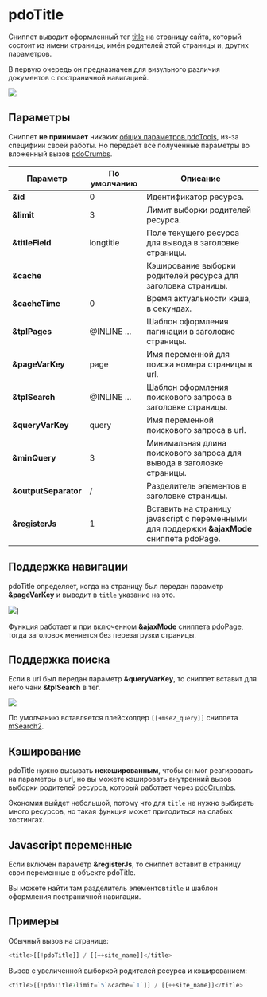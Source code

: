 # pdoTitle

Сниппет выводит оформленный тег [title][0] на страницу сайта, который состоит из имени страницы, имён родителей этой страницы и, других параметров.

В первую очередь он предназначен для визульного различия документов с постраничной навигацией.

[![](https://file.modx.pro/files/5/7/d/57d52e8252998a06aa312fb6809e8fe6s.jpg)](https://file.modx.pro/files/5/7/d/57d52e8252998a06aa312fb6809e8fe6.png)

## Параметры

Сниппет **не принимает** никаких [общих параметров pdoTools][3], из-за специфики своей работы.
Но передаёт все полученные параметры во вложенный вызов [pdoCrumbs][2].

 | Параметр             | По умолчанию | Описание                                                                                    |
 | -------------------- | ------------ | ------------------------------------------------------------------------------------------- |
 | **&id**              | 0            | Идентификатор ресурса.                                                                      |
 | **&limit**           | 3            | Лимит выборки родителей ресурса.                                                            |
 | **&titleField**      | longtitle    | Поле текущего ресурса для вывода в заголовке страницы.                                      |
 | **&cache**           |              | Кэширование выборки родителей ресурса для заголовка страницы.                               |
 | **&cacheTime**       | 0            | Время актуальности кэша, в секундах.                                                        |
 | **&tplPages**        | @INLINE ...  | Шаблон оформления пагинации в заголовке страницы.                                           |
 | **&pageVarKey**      | page         | Имя переменной для поиска номера страницы в url.                                            |
 | **&tplSearch**       | @INLINE ...  | Шаблон оформления поискового запроса в заголовке страницы.                                  |
 | **&queryVarKey**     | query        | Имя переменной поискового запроса в url.                                                    |
 | **&minQuery**        | 3            | Минимальная длина поискового запроса для вывода в заголовке страницы.                       |
 | **&outputSeparator** | /            | Разделитель элементов в заголовке страницы.                                                 |
 | **&registerJs**      | 1            | Вставить на страницу javascript с переменными для поддержки **&ajaxMode** сниппета pdoPage. |

## Поддержка навигации

pdoTitle определяет, когда на страницу был передан параметр **&pageVarKey** и выводит в `title` указание на это.

![](https://file.modx.pro/files/b/c/c/bcc933780544f16050d9fefd8bdd8c0a.png)]

Функция работает и при включенном **&ajaxMode** сниппета pdoPage, тогда заголовок меняется без перезагрузки страницы.

## Поддержка поиска

Если в url был передан параметр **&queryVarKey**, то сниппет вставит для него чанк **&tplSearch** в тег.

![](https://file.modx.pro/files/3/6/4/3649234d5f4e88426cc5ed528e713405.png)

По умолчанию вставляется плейсхолдер `[[+mse2_query]]` сниппета [mSearch2][1].

## Кэширование

pdoTitle нужно вызывать **некэшированным**, чтобы он мог реагировать на параметры в url, но вы можете кэшировать внутренний вызов выборки родителей ресурса, который работает через [pdoCrumbs][2].

Экономия выйдет небольшой, потому что для `title` не нужно выбирать много ресурсов, но такая функция может пригодиться на слабых хостингах.

## Javascript переменные

Если включен параметр **&registerJs**, то сниппет вставит в страницу свои переменные в объекте pdoTitle.

Вы можете найти там разделитель элементов`title` и шаблон оформления постраничной навигации.

## Примеры

Обычный вызов на странице:

``` php
<title>[[!pdoTitle]] / [[++site_name]]</title>
```

Вызов с увеличенной выборкой родителей ресурса и кэшированием:

``` php
<title>[[!pdoTitle?limit=`5`&cache=`1`]] / [[++site_name]]</title>
```

[0]: http://htmlbook.ru/html/TITLE
[1]: /ru/01_Компоненты/03_mSearch2/01_Сниппеты/01_mSearch2.md
[2]: /ru/01_Компоненты/01_pdoTools/01_Сниппеты/04_pdoCrumbs.md
[3]: /ru/01_Компоненты/01_pdoTools/04_Общие_параметры.md
